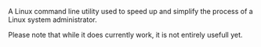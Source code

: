 A Linux command line utility used to speed up and simplify the process of a Linux system administrator.

Please note that while it does currently work, it is not entirely usefull yet.
